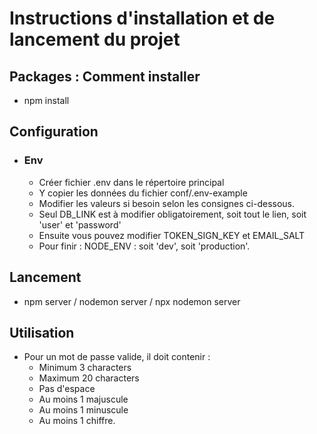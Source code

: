 # Instructions d'installation et de lancement du projet

## Packages : Comment installer 
   - npm install


## Configuration
   - ### Env
      - Créer fichier .env dans le répertoire principal
      - Y copier les données du fichier conf/.env-example
      - Modifier les valeurs si besoin selon les consignes ci-dessous.
      - Seul DB_LINK est à modifier obligatoirement, soit tout le lien, soit 'user' et 'password'
      - Ensuite vous pouvez modifier TOKEN_SIGN_KEY et EMAIL_SALT
      - Pour finir : NODE_ENV : soit 'dev', soit 'production'.


## Lancement
   - npm server / nodemon server / npx nodemon server


## Utilisation
   - Pour un mot de passe valide, il doit contenir :
      * Minimum 3 characters
      * Maximum 20 characters
      * Pas d'espace
      * Au moins 1 majuscule
      * Au moins 1 minuscule
      * Au moins 1 chiffre.